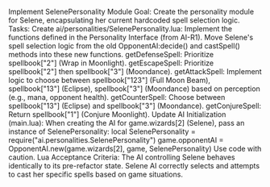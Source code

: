 Implement SelenePersonality Module
Goal: Create the personality module for Selene, encapsulating her current 
hardcoded spell selection logic.
Tasks:
Create ai/personalities/SelenePersonality.lua:
Implement the functions defined in the Personality Interface (from AI-R1).
Move Selene's spell selection logic from the old OpponentAI:decide() and 
cast<Type>Spell() methods into these new functions.
getDefenseSpell: Prioritize spellbook["2"] (Wrap in Moonlight).
getEscapeSpell: Prioritize spellbook["2"] then spellbook["3"] (Moondance).
getAttackSpell: Implement logic to choose between spellbook["123"] (Full 
Moon Beam), spellbook["13"] (Eclipse), spellbook["3"] (Moondance) based on 
perception (e.g., mana, opponent health).
getCounterSpell: Choose between spellbook["13"] (Eclipse) and 
spellbook["3"] (Moondance).
getConjureSpell: Return spellbook["1"] (Conjure Moonlight).
Update AI Initialization (main.lua):
When creating the AI for game.wizards[2] (Selene), pass an instance of 
SelenePersonality:
local SelenePersonality = require("ai.personalities.SelenePersonality")
game.opponentAI = OpponentAI.new(game.wizards[2], game, SelenePersonality)
Use code with caution.
Lua
Acceptance Criteria:
The AI controlling Selene behaves identically to its pre-refactor state.
Selene AI correctly selects and attempts to cast her specific spells based 
on game situations.
